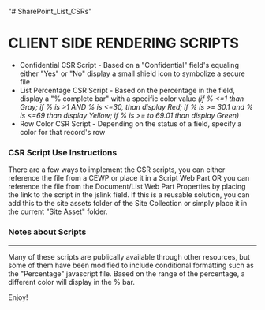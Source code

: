 "# SharePoint_List_CSRs" 
<html>
  <h1>CLIENT SIDE RENDERING SCRIPTS</h1>
  <ul>
    <li> Confidential CSR Script - Based on a "Confidential" field's equaling either "Yes" or "No" display a small shield icon to symbolize a secure file</li>
    <li> List Percentage CSR Script - Based on the percentage in the field, display a "% complete bar" with a specific color value <i>(if % <=1 than Gray; if % is >1 AND % is <=30, than display Red; if % is >= 30.1 and % is <=69 than display Yellow; if % is >= to 69.01 than display Green)</i></li>
      <li>Row Color CSR Script - Depending on the status of a field, specify a color for that record's row</li>
  </ul>
  <h3>CSR Script Use Instructions</h3>
  <p>There are a few ways to implement the CSR scripts, you can either reference the file from a CEWP or place it in a Script Web Part OR you can reference the file from the Document/List Web Part Properties by placing the link to the script in the jslink field. If this is a reusable solution, you can add this to the site assets folder of the Site Collection or simply place it in the current "Site Asset" folder.</p>
  <h3>Notes about Scripts</h3>
  <hr>
  <p>Many of these scripts are publically available through other resources, but some of them have been modified to include conditional formatting such as the "Percentage" javascript file. Based on the range of the percentage, a different color will display in the % bar. </p>
  
  <p>Enjoy!</p>
</html>
